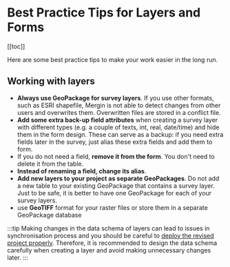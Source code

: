 # Best Practice Tips for Layers and Forms
[[toc]]

Here are some best practice tips to make your work easier in the long run.

## Working with layers
- **Always use GeoPackage for survey layers**. If you use other formats, such as ESRI shapefile, Mergin is not able to detect changes from other users and overwrites them. Overwritten files are stored in a conflict file.
- **Add some extra back-up field attributes** when creating a survey layer with different types (e.g. a couple of texts, int, real, date/time) and hide them in the form design. These can serve as a backup: if you need extra fields later in the survey, just alias these extra fields and add them to form. 
- If you do not need a field, **remove it from the form**. You don't need to delete it from the table.
- **Instead of renaming a field, change its alias**.
- **Add new layers to your project as separate GeoPackages**. Do not add a new table to your existing GeoPackage that contains a survey layer. Just to be safe, it is better to have one GeoPackage for each of your survey layers.
- use **GeoTIFF** format for your raster files or store them in a separate GeoPackage database

:::tip
Making changes in the data schema of layers can lead to issues in synchronisation process and you should be careful to [deploy the revised project properly](../../manage/deploy-new-project/). Therefore, it is recommended to design the data schema carefully when creating a layer and avoid making unnecessary changes later.
:::

<!--
## Working with forms
- when there is a lot of attributes, use tabs
- conditional visibility
- constraints
-->
